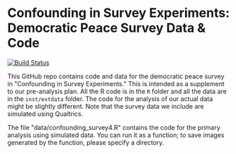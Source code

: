 Confounding in Survey Experiments: Democratic Peace Survey Data & Code
===================

[![Build Status](https://travis-ci.org/yaleirsurveys/confounding_survey_experiments.svg?branch=master)](https://travis-ci.org/yaleirsurveys/confounding_survey_experiments)

This GitHub repo contains code and data for the democratic peace survey in "Confounding in Survey Experiments." This is intended as a supplement to our pre-analysis plan. All the R code is in the `R` folder and all the data are in the `inst/extdata` folder. The code for the analysis of our actual data might be slightly different. Note that the survey data we include are simulated using Qualtrics. 

The file "data/confounding_survey4.R" contains the code for the primary analysis using simulated data. You can run it as a function; to save images generated by the function, please specify a directory.